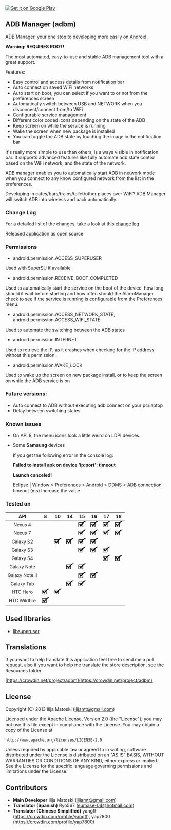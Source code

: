 <a href="https://play.google.com/store/apps/details?id=com.matoski.adbm">
  <img alt="Get it on Google Play"
       src="https://developer.android.com/images/brand/en_generic_rgb_wo_60.png" />
</a>

ADB Manager (adbm)
------------------

ADB Manager, your one stop to developing more easily on Android.

**Warning: REQUIRES ROOT!**

The most automated, easy-to-use and stable ADB management tool with a great support.

Features:
+ Easy control and access details from notification bar
+ Auto connect on saved WiFi networks
+ Auto start on boot, you can select if you want to or not from the preferences screen
+ Automatically switch between USB and NETWORK when you disconnect/connect from/to WiFi
+ Configurable service management
+ Different color coded icons depending on the state of the ADB 
+ Keep screen on while the service is running
+ Wake the screen when new package is installed
+ You can toggle the ADB state by touching the image in the notification bar

It's really more simple to use than others, is always visible in notification bar. It supports advanced features like fully automate adb state control based on the WiFi network, and the state of the network.

ADB manager enables you to automatically start ADB in network mode when you connect to any know configured network from the list in the preferences.

Developing in cafes/bars/trains/toilet/other places over WiFi? ADB Manager will switch ADB into wireless and back automatically.

### Change Log

For a detailed list of the changes, take a look at this [change log](changelog.md)

Released application as open source

### Permissions

* android.permission.ACCESS_SUPERUSER 

Used with SuperSU if available

* android.permission.RECEIVE_BOOT_COMPLETED

Used to automatically start the service on the boot of the device, how long should it wait before starting and how often should the AlarmManager check to see if the service is running is configurable from the Preferences menu.

* android.permission.ACCESS_NETWORK_STATE, android.permission.ACCESS_WIFI_STATE

Used to automate the switching between the ADB states

* android.permission.INTERNET

Used to retrieve the IP, as it crashes when checking for the IP address without this permission.

* android.permission.WAKE_LOCK

Used to wake up the screen on new package install, or to keep the screen on while the ADB service is on

### Future versions:

* Auto connect to ADB without executing adb connect on your pc/laptop
* Delay between switching states

### Known issues

* On API 8, the menu icons look a little weird on LDPI devices.

* Some **Samsung** devices
  
  If you get the following error in the console log: 
  
  **Failed to install apk on device 'ip:port': timeout**
  
  **Launch canceled!**
  
  Eclipse | Window > Preferences > Android > DDMS > ADB connection timeout (ms) Increase the value


### Tested on

|       API      |  8 | 10 | 14 | 15 | 16 | 17 | 18 |
|:--------------:|:--:|:--:|----|:--:|:--:|:--:|:--:|
|        Nexus 4 |    |    |    | ![OK](Resources/checkmark.jpg) | ![OK](Resources/checkmark.jpg) | ![OK](Resources/checkmark.jpg) | ![OK](Resources/checkmark.jpg) |
|        Nexus 7 |    |    |    | ![OK](Resources/checkmark.jpg) | ![OK](Resources/checkmark.jpg) | ![OK](Resources/checkmark.jpg) | ![OK](Resources/checkmark.jpg) |
|      Galaxy S2 |    | ![OK](Resources/checkmark.jpg) | ![OK](Resources/checkmark.jpg) | ![OK](Resources/checkmark.jpg) | ![OK](Resources/checkmark.jpg) |    |    |
|      Galaxy S3 |    |    |    | ![OK](Resources/checkmark.jpg) | ![OK](Resources/checkmark.jpg) | ![OK](Resources/checkmark.jpg) |    |
|      Galaxy S4 |    |    |    |    |    | ![OK](Resources/checkmark.jpg) | ![OK](Resources/checkmark.jpg) |
|    Galaxy Note |    |    | ![OK](Resources/checkmark.jpg) | ![OK](Resources/checkmark.jpg) |    |    |    |
| Galaxy Note II |    |    |    | ![OK](Resources/checkmark.jpg) | ![OK](Resources/checkmark.jpg) |    |    |
| Galaxy Tab     |    |    | ![OK](Resources/checkmark.jpg) | ![OK](Resources/checkmark.jpg) |    |    |    |
|       HTC Hero | ![OK](Resources/checkmark.jpg) | ![OK](Resources/checkmark.jpg) |    |    |    |    |    |
|   HTC Wildfire | ![OK](Resources/checkmark.jpg) |    |    |    |    |    |    |

Used libraries
---------------

 * [libsuperuser](https://github.com/Chainfire/libsuperuser)

Translations
------------
If you want to help translate this application feel free to send me a pull request, also if you want to help me translate the store description, see the Resources folder

[https://crowdin.net/project/adbm](https://crowdin.net/project/adbm)

License
-------

Copyright (C) 2013 Ilija Matoski (ilijamt@gmail.com)
 
Licensed under the Apache License, Version 2.0 (the "License");
you may not use this file except in compliance with the License.
You may obtain a copy of the License at
 
    http://www.apache.org/licenses/LICENSE-2.0
 
Unless required by applicable law or agreed to in writing, software
distributed under the License is distributed on an "AS IS" BASIS,
WITHOUT WARRANTIES OR CONDITIONS OF ANY KIND, either express or implied.
See the License for the specific language governing permissions and
limitations under the License.

Contributors
------------
* **Main Developer** Ilija Matoski (ilijamt@gmail.com)
* **Translator (Spanish)** Ryo567 (eumase-04@hotmail.com)
* **Translator (Chinese Simplified)** yangfl (https://crowdin.com/profile/yangfl), yap7800 (https://crowdin.com/profile/yap7800)

